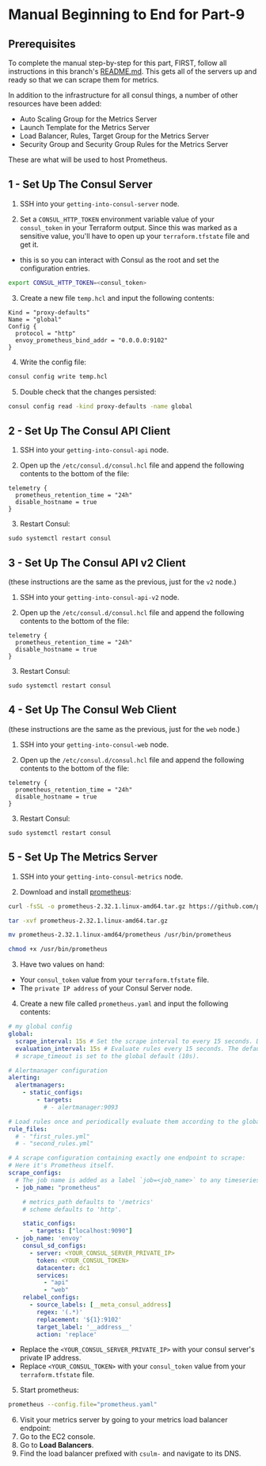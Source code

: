 # Manual Beginning to End for Part-9

## Prerequisites

To complete the manual step-by-step for this part, FIRST, follow all instructions in this branch's [README.md](https://github.com/jcolemorrison/getting-into-consul/tree/part-9-manual).  This gets all of the servers up and ready so that we can scrape them for metrics.

In addition to the infrastructure for all consul things, a number of other resources have been added:

- Auto Scaling Group for the Metrics Server
- Launch Template for the Metrics Server
- Load Balancer, Rules, Target Group for the Metrics Server
- Security Group and Security Group Rules for the Metrics Server

These are what will be used to host Prometheus.

## 1 - Set Up The Consul Server

1. SSH into your `getting-into-consul-server` node.

2. Set a `CONSUL_HTTP_TOKEN` environment variable value of your `consul_token` in your Terraform output.  Since this was marked as a sensitive value, you'll have to open up your `terraform.tfstate` file and get it.
  - this is so you can interact with Consul as the root and set the configuration entries.

  ```sh
  export CONSUL_HTTP_TOKEN=<consul_token>
  ```

3. Create a new file `temp.hcl` and input the following contents:

  ```hcl
  Kind = "proxy-defaults"
  Name = "global"
  Config {
    protocol = "http"
    envoy_prometheus_bind_addr = "0.0.0.0:9102"
  }
  ```

4. Write the config file:

  ```sh
  consul config write temp.hcl
  ```

5. Double check that the changes persisted:

  ```sh
  consul config read -kind proxy-defaults -name global
  ```

## 2 - Set Up The Consul API Client

1. SSH into your `getting-into-consul-api` node.

2. Open up the `/etc/consul.d/consul.hcl` file and append the following contents to the bottom of the file:

  ```hcl
  telemetry {
    prometheus_retention_time = "24h"
    disable_hostname = true
  }
  ```

3. Restart Consul:

  ```
  sudo systemctl restart consul
  ```

## 3 - Set Up The Consul API v2 Client

(these instructions are the same as the previous, just for the `v2` node.)

1. SSH into your `getting-into-consul-api-v2` node.

2. Open up the `/etc/consul.d/consul.hcl` file and append the following contents to the bottom of the file:

  ```hcl
  telemetry {
    prometheus_retention_time = "24h"
    disable_hostname = true
  }
  ```

3. Restart Consul:

  ```
  sudo systemctl restart consul
  ```

## 4 - Set Up The Consul Web Client

(these instructions are the same as the previous, just for the `web` node.)

1. SSH into your `getting-into-consul-web` node.

2. Open up the `/etc/consul.d/consul.hcl` file and append the following contents to the bottom of the file:

  ```hcl
  telemetry {
    prometheus_retention_time = "24h"
    disable_hostname = true
  }
  ```

3. Restart Consul:

  ```
  sudo systemctl restart consul
  ```

## 5 - Set Up The Metrics Server

1. SSH into your `getting-into-consul-metrics` node.

2. Download and install [prometheus](https://prometheus.io/):

  ```sh
  curl -fsSL -o prometheus-2.32.1.linux-amd64.tar.gz https://github.com/prometheus/prometheus/releases/download/v2.32.1/prometheus-2.32.1.linux-amd64.tar.gz

  tar -xvf prometheus-2.32.1.linux-amd64.tar.gz

  mv prometheus-2.32.1.linux-amd64/prometheus /usr/bin/prometheus

  chmod +x /usr/bin/prometheus
  ```

3. Have two values on hand:
  - Your `consul_token` value from your `terraform.tfstate` file.
  - The `private IP address` of your Consul Server node.

4. Create a new file called `prometheus.yaml` and input the following contents:

  ```yaml
  # my global config
  global:
    scrape_interval: 15s # Set the scrape interval to every 15 seconds. Default is every 1 minute.
    evaluation_interval: 15s # Evaluate rules every 15 seconds. The default is every 1 minute.
    # scrape_timeout is set to the global default (10s).

  # Alertmanager configuration
  alerting:
    alertmanagers:
      - static_configs:
          - targets:
            # - alertmanager:9093

  # Load rules once and periodically evaluate them according to the global 'evaluation_interval'.
  rule_files:
    # - "first_rules.yml"
    # - "second_rules.yml"

  # A scrape configuration containing exactly one endpoint to scrape:
  # Here it's Prometheus itself.
  scrape_configs:
    # The job name is added as a label `job=<job_name>` to any timeseries scraped from this config.
    - job_name: "prometheus"

      # metrics_path defaults to '/metrics'
      # scheme defaults to 'http'.

      static_configs:
        - targets: ["localhost:9090"]
    - job_name: 'envoy'
      consul_sd_configs:
        - server: <YOUR_CONSUL_SERVER_PRIVATE_IP>
          token: <YOUR_CONSUL_TOKEN>
          datacenter: dc1
          services:
            - "api"
            - "web"
      relabel_configs:
        - source_labels: [__meta_consul_address]
          regex: '(.*)'
          replacement: '${1}:9102'
          target_label: '__address__'
          action: 'replace'
  ```
  - Replace the `<YOUR_CONSUL_SERVER_PRIVATE_IP>` with your consul server's private IP address.
  - Replace `<YOUR_CONSUL_TOKEN>` with your `consul_token` value from your `terraform.tfstate` file.

5. Start prometheus:

  ```sh
  prometheus --config.file="prometheus.yaml"
  ```

6. Visit your metrics server by going to your metrics load balancer endpoint:
  1. Go to the EC2 console.
  2. Go to **Load Balancers**.
  3. Find the load balancer prefixed with `csulm-` and navigate to its DNS.